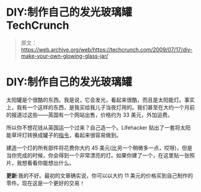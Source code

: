 # DIY:制作自己的发光玻璃罐 TechCrunch

> 原文：<https://web.archive.org/web/https://techcrunch.com/2009/07/17/diy-make-your-own-glowing-glass-jar/>

# DIY:制作自己的发光玻璃罐

太阳罐是个很酷的东西。我是说，它会发光，看起来很酷，而且是太阳能灯。事实上，我有一个这样的东西，是我买给我儿子当夜灯用的。我们甚至在大约一个月前的报道过这些——英国有一个网站出售，价格约为 33 美元，外加运费。

所以你不想花钱从英国运一个过来？自己造一个。Lifehacker 贴出了一套将太阳能草坪灯转换成罐子的[指令](https://web.archive.org/web/20221006215730/http://lifehacker.com/5315357/create-your-own-sun-jar-lifehacker-edition/gallery/)，看起来很容易做到。

建造一个灯的所有部件将花费你大约 45 美元(比另一个稍微多一点，哎呀)，但是当你完成的时候，你会得到一个非常漂亮的灯。如果你建了一个，在这里贴一张照片，我想看看你能想出什么。

**更新**:我的不好。最初的文章确实说，你可以以大约 11 美元的价格买到自己制作的零件。现在这是一个更好的交易！